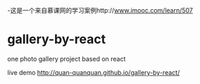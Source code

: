 -这是一个来自慕课网的学习案例http://www.imooc.com/learn/507

# gallery-by-react
one photo gallery project based on react

live demo
http://quan-quanquan.github.io/gallery-by-react/
